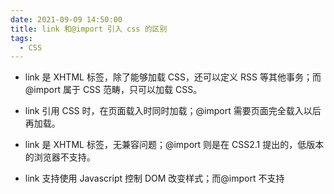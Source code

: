 ```yaml
---
date: 2021-09-09 14:50:00
title: link 和@import 引入 css 的区别
tags:
  - CSS
---
```


- link 是 XHTML 标签，除了能够加载 CSS，还可以定义 RSS 等其他事务；而@import 属于 CSS 范畴，只可以加载 CSS。

- link 引用 CSS 时，在页面载入时同时加载；@import 需要页面完全载入以后再加载。

- link 是 XHTML 标签，无兼容问题；@import 则是在 CSS2.1 提出的，低版本的浏览器不支持。

- link 支持使用 Javascript 控制 DOM 改变样式；而@import 不支持